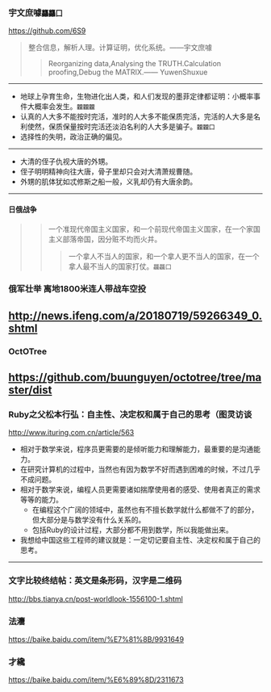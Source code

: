 ### 宇文庶噱`龘龘囗`
https://github.com/6S9
>整合信息，解析人理。计算证明，优化系统。——宇文庶噱
>>Reorganizing data,Analysing the TRUTH.Calculation proofing,Debug the MATRIX.—— YuwenShuxue
---
- 地球上孕育生命，生物进化出人类，和人们发现的墨菲定律都证明：小概率事件大概率会发生。`龖龖龖`
- 认真的人大多不能按时完活，准时的人大多不能保质完活，完活的人大多是名利使然，保质保量按时完活还淡泊名利的人大多是骗子。`龖龖囗`
- 选择性的失明，政治正确的偏见。
---
- 大清的侄子仇视大唐的外甥。
- 侄子明明精神向往大唐，骨子里却只会对大清萧规曹随。
- 外甥的肌体犹如忒修斯之船一般，义乳却仍有大唐余韵。
---
#### 日俄战争
>>一个准现代帝国主义国家，和一个前现代帝国主义国家，在一个家国主义部落帝国，因分赃不均而火并。
>>>一个拿人不当人的国家，和一个拿人更不当人的国家，在一个拿人最不当人的国家打仗。`龘龘囗`
### 俄军壮举 离地1800米连人带战车空投
http://news.ifeng.com/a/20180719/59266349_0.shtml
---
### OctOTree
https://github.com/buunguyen/octotree/tree/master/dist
---
### Ruby之父松本行弘：自主性、决定权和属于自己的思考（图灵访谈
http://www.ituring.com.cn/article/563
* 相对于数学来说，程序员更需要的是倾听能力和理解能力，最重要的是沟通能力。
* 在研究计算机的过程中，当然也有因为数学不好而遇到困难的时候，不过几乎不成问题。
* 相对于数学来说，编程人员更需要诸如揣摩使用者的感受、使用者真正的需求等等的能力。
  * 在编程这个广阔的领域中，虽然也有不擅长数学就什么都做不了的部分，但大部分是与数学没有什么关系的。
  * 包括Ruby的设计过程，大部分都不用到数学，所以我能做出来。
* 我想给中国这些工程师的建议就是：一定切记要自主性、决定权和属于自己的思考。
---
### 文字比较终结帖：英文是条形码，汉字是二维码
http://bbs.tianya.cn/post-worldlook-1556100-1.shtml
### 法灋
https://baike.baidu.com/item/%E7%81%8B/9931649
### 才纔
https://baike.baidu.com/item/%E6%89%8D/2311673
